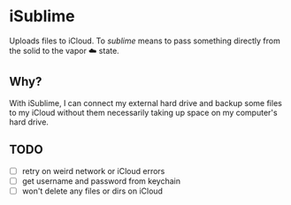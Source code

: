 # iSublime

Uploads files to iCloud. To _sublime_ means to pass something directly from the solid to the vapor ☁️ state.

## Why?

With iSublime, I can connect my external hard drive and backup some files to my iCloud without them necessarily taking up space on my computer's hard drive.

## TODO

- [ ] retry on weird network or iCloud errors
- [ ] get username and password from keychain
- [ ] won't delete any files or dirs on iCloud
